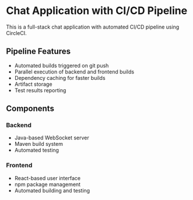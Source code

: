 # Chat Application with CI/CD Pipeline

This is a full-stack chat application with automated CI/CD pipeline using CircleCI.

## Pipeline Features

- Automated builds triggered on git push
- Parallel execution of backend and frontend builds
- Dependency caching for faster builds
- Artifact storage
- Test results reporting

## Components



### Backend
- Java-based WebSocket server
- Maven build system
- Automated testing

### Frontend
- React-based user interface
- npm package management
- Automated building and testing